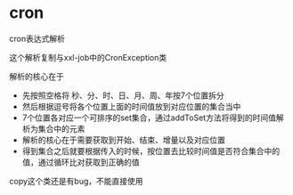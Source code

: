 # cron
cron表达式解析

这个解析复制与xxl-job中的CronException类

解析的核心在于
- 先按照空格将 秒、分、时、日、月、周、年按7个位置拆分
- 然后根据逗号将各个位置上面的时间值放到对应位置的集合当中
- 7个位置各对应一个可排序的set集合，通过addToSet方法将得到的时间值解析为集合中的元素
- 解析的核心在于需要获取到开始、结束、增量以及对应位置
- 得到集合之后就要根据传入的时候，按位置去比较时间值是否符合集合中的值，通过循环比对获取到正确的值

copy这个类还是有bug，不能直接使用
